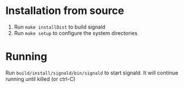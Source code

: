 # Installation from source

1. Run `make installDist` to build signald
1. Run `make setup` to configure the system directories

# Running 

Run `build/install/signald/bin/signald` to start signald. It will continue running until killed (or ctrl-C)
